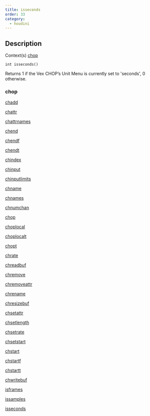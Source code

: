 ```yaml
---
title: isseconds
order: 33
category:
  - houdini
---
```


## Description

Context(s) [chop](../contexts/chop.html)

`int isseconds()`

Returns 1 if the Vex CHOP’s Unit Menu is currently set to 'seconds', 0
otherwise.

### chop

[chadd](chadd.html)

[chattr](chattr.html)

[chattrnames](chattrnames.html)

[chend](chend.html)

[chendf](chendf.html)

[chendt](chendt.html)

[chindex](chindex.html)

[chinput](chinput.html)

[chinputlimits](chinputlimits.html)

[chname](chname.html)

[chnames](chnames.html)

[chnumchan](chnumchan.html)

[chop](chop.html)

[choplocal](choplocal.html)

[choplocalt](choplocalt.html)

[chopt](chopt.html)

[chrate](chrate.html)

[chreadbuf](chreadbuf.html)

[chremove](chremove.html)

[chremoveattr](chremoveattr.html)

[chrename](chrename.html)

[chresizebuf](chresizebuf.html)

[chsetattr](chsetattr.html)

[chsetlength](chsetlength.html)

[chsetrate](chsetrate.html)

[chsetstart](chsetstart.html)

[chstart](chstart.html)

[chstartf](chstartf.html)

[chstartt](chstartt.html)

[chwritebuf](chwritebuf.html)

[isframes](isframes.html)

[issamples](issamples.html)

[isseconds](isseconds.html)
